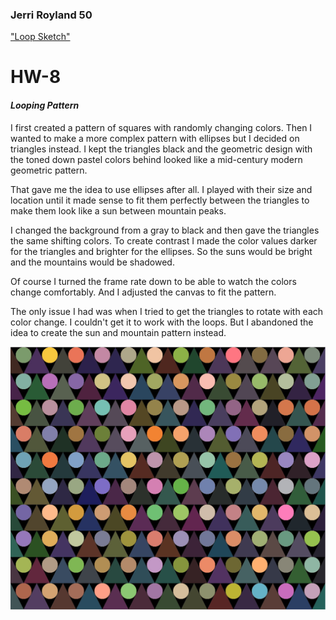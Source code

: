 ### Jerri Royland 50

["Loop Sketch"](https://jerrifaye.github.io/120-work/hw-8/)

# HW-8

#### *Looping Pattern*
I first created a pattern of squares with randomly changing colors.  Then I wanted to make a more complex pattern with ellipses but I decided on triangles instead.  I kept the triangles black and the geometric design with the toned down pastel colors behind looked like a mid-century modern geometric pattern.

That gave me the idea to use ellipses after all.  I played with their size and location until it made sense to fit them perfectly between the triangles to make them look like a sun between mountain peaks.

I changed the background from a gray to black and then gave the triangles the same shifting colors.  To create contrast I made the color values darker for the triangles and brighter for the ellipses.  So the suns would be bright and the mountains would be shadowed.

Of course I turned the frame rate down to be able to watch the colors change comfortably.  And I adjusted the canvas to fit the pattern.

The only issue I had was when I tried to get the triangles to rotate with each color change.  I couldn't get it to work with the loops.  But I abandoned the idea to create the sun and mountain pattern instead.

  ![LoopSketch](images/LoopSketch.jpg)

